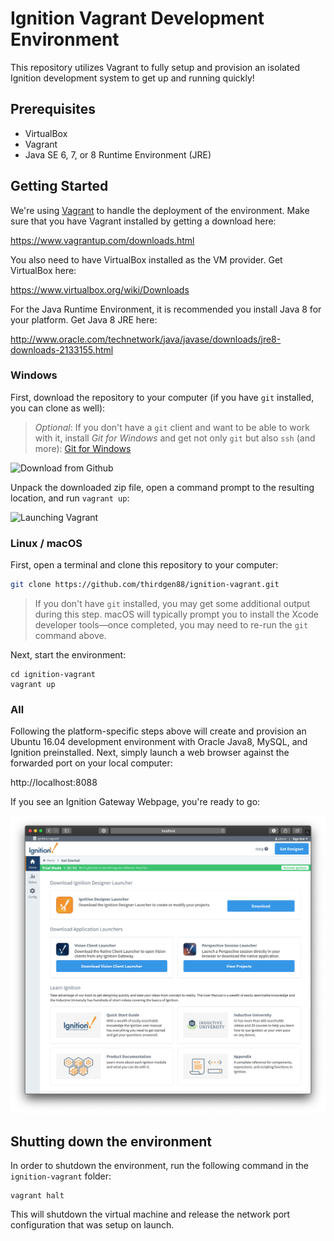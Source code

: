 # Ignition Vagrant Development Environment
This repository utilizes Vagrant to fully setup and provision an isolated Ignition development system to get up and running quickly!

## Prerequisites

* VirtualBox
* Vagrant
* Java SE 6, 7, or 8 Runtime Environment (JRE)

## Getting Started

We're using [Vagrant](http://www.vagrantup.com) to handle the deployment of the environment.  Make sure that you have Vagrant installed by getting a download here:

https://www.vagrantup.com/downloads.html

You also need to have VirtualBox installed as the VM provider.  Get VirtualBox here:

https://www.virtualbox.org/wiki/Downloads

For the Java Runtime Environment, it is recommended you install Java 8 for your platform.  Get Java 8 JRE here:

http://www.oracle.com/technetwork/java/javase/downloads/jre8-downloads-2133155.html

### Windows

First, download the repository to your computer (if you have `git` installed, you can clone as well):
> *Optional*: If you don't have a `git` client and want to be able to work with it, install *Git for Windows* 
> and get not only `git` but also `ssh` (and more):  [Git for Windows](https://git-for-windows.github.io)

![Download from Github](images/download_from_github.png)

Unpack the downloaded zip file, open a command prompt to the resulting location, and run `vagrant up`:

![Launching Vagrant](images/launching_vagrant.png)



### Linux / macOS

First, open a terminal and clone this repository to your computer:

```bash
git clone https://github.com/thirdgen88/ignition-vagrant.git
```

> If you don't have `git` installed, you may get some additional output during this step.  macOS will typically prompt you to install the Xcode developer tools—once completed, you may need to re-run the `git` command above.

Next, start the environment:

```shell
cd ignition-vagrant
vagrant up
```


### All

Following the platform-specific steps above will create and provision an Ubuntu 16.04 development environment with Oracle Java8, MySQL, and Ignition preinstalled.  Next, simply launch a web browser against the forwarded port on your local computer:

http://localhost:8088

If you see an Ignition Gateway Webpage, you're ready to go:

![Ignition Home Page](images/ignition_home_page.png)

## Shutting down the environment

In order to shutdown the environment, run the following command in the `ignition-vagrant` folder:

```shell
vagrant halt
```

This will shutdown the virtual machine and release the network port configuration that was setup on launch.
